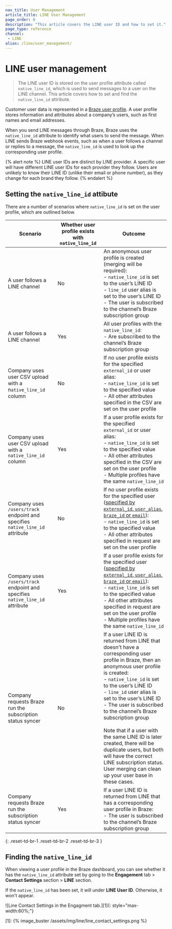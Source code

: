 ```yaml
---
nav_title: User Management
article_title: LINE User Management
page_order: 0
description: "This article covers the LINE user ID and how to set it."
page_type: reference
channel:
 - LINE
alias: /line/user_management/
---
```


# LINE user management

> The LINE user ID is stored on the user profile attribute called `native_line_id`, which is used to send messages to a user on the LINE channel. This article covers how to set and find the `native_line_id` attribute.

Customer user data is represented in a [Braze user profile]({{site.baseurl}}/user_guide/data_and_analytics/user_data_collection/user_profile_lifecycle/). A user profile stores information and attributes about a company’s users, such as first names and email addresses. 

When you send LINE messages through Braze, Braze uses the `native_line_id` attribute to identify what users to send the message. When LINE sends Braze webhook events, such as when a user follows a channel or replies to a message, the `native_line_id` is used to look up the corresponding user profile.

{% alert note %}
LINE user IDs are distinct by LINE provider. A specific user will have different LINE user IDs for each provider they follow. Users are unlikely to know their LINE ID (unlike their email or phone number), as they change for each brand they follow. 
{% endalert %}

## Setting the `native_line_id` attibute

There are a number of scenarios where `native_line_id` is set on the user profile, which are outlined below.

| Scenario | Whether user profile exists with `native_line_id` | Outcome |
| --- | --- | --- |
|A user follows a LINE channel | No| An anonymous user profile is created (merging will be required):<br> - `native_line_id` is set to the user’s LINE ID <br>- `line_id` user alias is set to the user’s LINE ID<br>- The user is subscribed to the channel’s Braze subscription group |
|A user follows a LINE channel| Yes | All user profiles with the `native_line_id`:<br>- Are subscribed to the channel’s Braze subscription group|
|Company uses user CSV upload with a n`ative_line_id` column| No| If no user profile exists for the specified `external_id` or user alias:<br>- `native_line_id` is set to the specified value<br> - All other attributes specified in the CSV are set on the user profile|
|Company uses user CSV upload with a `native_line_id` column | Yes | If a user profile exists for the specified `external_id` or user alias:<br>- `native_line_id` is set to the specified value<br>- All other attributes specified in the CSV are set on the user profile<br>- Multiple profiles have the same `native_line_id` |
| Company uses `/users/track` endpoint and specifies `native_line_id` attribute | No | If no user profile exists for the specified user ([specified by `external_id`, `user_alias`, `braze_id` or `email`]({{site.baseurl}}/api/objects_filters/user_attributes_object/)):<br>- `native_line_id` is set to the specified value<br>- All other attributes specified in request are set on the user profile |
| Company uses `/users/track` endpoint and specifies `native_line_id` attribute | Yes | If a user profile exists for the specified user ([specified by `external_id`, `user_alias`, `braze_id` or `email`]({{site.baseurl}}/api/objects_filters/user_attributes_object/)):<br>- `native_line_id` is set to the specified value<br>- All other attributes specified in request are set on the user profile<br>- Multiple profiles have the same `native_line_id` |
| Company requests Braze run the subscription status syncer | No | If a user LINE ID is returned from LINE that doesn't have a corresponding user profile in Braze, then an anonymous user profile is created:<br>- `native_line_id` is set to the user’s LINE ID<br>- `line_id` user alias is set to the user’s LINE ID<br>- The user is subscribed to the channel’s Braze subscription group<br><br>Note that if a user with the same LINE ID  is later created, there will be duplicate users, but both will have the correct LINE subscription status. User merging can clean up your user base in these cases. |
| Company requests Braze run the subscription status syncer | Yes | If a user LINE ID is returned from LINE that has a corresponding user profile in Braze:<br>- The user is subscribed to the channel’s Braze subscription group |
{: .reset-td-br-1 .reset-td-br-2 .reset-td-br-3 }

## Finding the `native_line_id`

When viewing a user profile in the Braze dashboard, you can see whether it has the `native_line_id` attribute set by going to the **Engagement** tab > **Contact Settings** section > **LINE** section.

If the `native_line_id` has been set, it will under **LINE User ID**. Otherwise, it won't appear.

![Line Contact Settings in the Engagment tab.][1]{: style="max-width:60%;"}

[1]: {% image_buster /assets/img/line/line_contact_settings.png %}